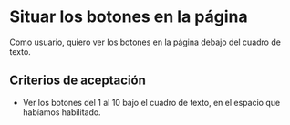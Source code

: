 # Situar los botones en la página

Como usuario, quiero ver los botones en la página debajo del cuadro de texto.

## Criterios de aceptación

* Ver los botones del 1 al 10 bajo el cuadro de texto, en el espacio que habíamos habilitado.

